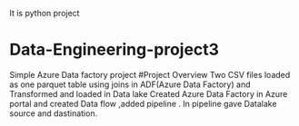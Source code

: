 It is python project
# Data-Engineering-project3
Simple Azure Data factory project 
#Project Overview
Two CSV files loaded as one parquet table using joins in ADF(Azure Data Factory) and Transformed and loaded in Data lake 
Created Azure Data Factory in Azure portal and created Data flow ,added pipeline .
In pipeline gave Datalake source and dastination.
